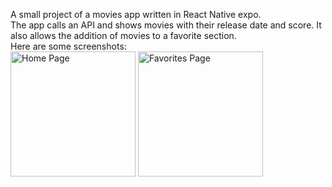 A small project of a movies app written in React Native expo.<br>
The app calls an API and shows movies with their release date and score. It also allows the addition of movies to a favorite section.<br>
Here are some screenshots:<br>
<img alt='Home Page' src='https://github.com/user-attachments/assets/f97d1197-2b2f-4a6b-aad6-a45256205100' height="200">
<img alt='Favorites Page' src='https://github.com/user-attachments/assets/0cea4d18-fa54-482d-b7df-341e04a1b653' height="200">
